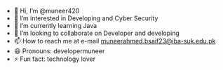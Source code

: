 - 👋 Hi, I’m @muneer420
- 👀 I’m interested in Developing and Cyber Security
- 🌱 I’m currently learning Java 
- 💞️ I’m looking to collaborate on Developer and developing 
- 📫 How to reach me at e-mail muneerahmed.bsaif23@iba-suk.edu.pk
- 😄 Pronouns: developermuneer
- ⚡ Fun fact: technology lover

<!---
Muneer42/Muneer42 is a ✨ special ✨ repository because its `README.md` (this file) appears on your GitHub profile.
You can click the Preview link to take a look at your changes.
--->

